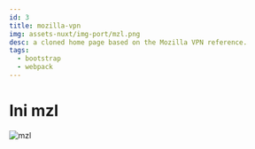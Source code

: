 ```yaml
---
id: 3
title: mozilla-vpn
img: assets-nuxt/img-port/mzl.png
desc: a cloned home page based on the Mozilla VPN reference.
tags:
  - bootstrap
  - webpack
---
```


# Ini mzl

![mzl](/assets-nuxt/img-port/mzl.png)
